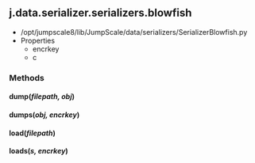<!-- toc -->
## j.data.serializer.serializers.blowfish

- /opt/jumpscale8/lib/JumpScale/data/serializers/SerializerBlowfish.py
- Properties
    - encrkey
    - c

### Methods

#### dump(*filepath, obj*) 

#### dumps(*obj, encrkey*) 

#### load(*filepath*) 

#### loads(*s, encrkey*) 

